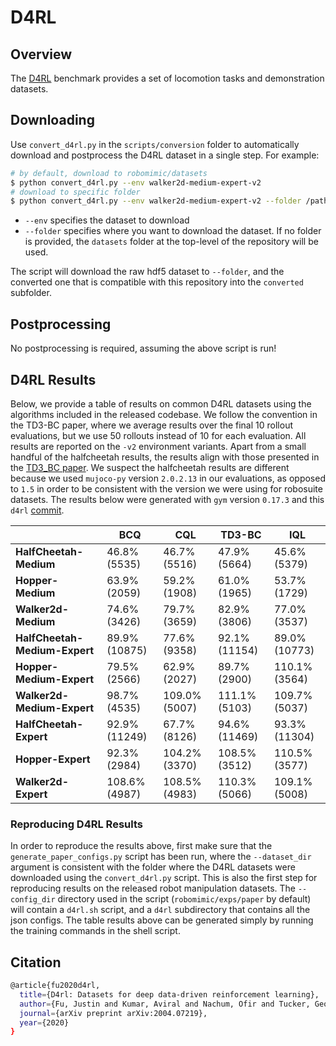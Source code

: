 # D4RL

## Overview
The [D4RL](https://arxiv.org/abs/2004.07219) benchmark provides a set of locomotion tasks and demonstration datasets.

## Downloading

Use `convert_d4rl.py` in the `scripts/conversion` folder to automatically download and postprocess the D4RL dataset in a single step. For example:

```sh
# by default, download to robomimic/datasets
$ python convert_d4rl.py --env walker2d-medium-expert-v2
# download to specific folder
$ python convert_d4rl.py --env walker2d-medium-expert-v2 --folder /path/to/output/folder/
```

- `--env` specifies the dataset to download
- `--folder` specifies where you want to download the dataset. If no folder is provided, the `datasets` folder at the top-level of the repository will be used.

The script will download the raw hdf5 dataset to `--folder`, and the converted one that is compatible with this repository into the `converted` subfolder.

## Postprocessing

No postprocessing is required, assuming the above script is run!

## D4RL Results

Below, we provide a table of results on common D4RL datasets using the algorithms included in the released codebase. We follow the convention in the TD3-BC paper, where we average results over the final 10 rollout evaluations, but we use 50 rollouts instead of 10 for each evaluation. All results are reported on the `-v2` environment variants. Apart from a small handful of the halfcheetah results, the results align with those presented in the [TD3_BC paper](https://arxiv.org/abs/2106.06860). We suspect the halfcheetah results are different because we used `mujoco-py` version `2.0.2.13` in our evaluations, as opposed to `1.5` in order to be consistent with the version we were using for robosuite datasets. The results below were generated with `gym` version `0.17.3` and this `d4rl` [commit](https://github.com/rail-berkeley/d4rl/tree/9b68f31bab6a8546edfb28ff0bd9d5916c62fd1f).

|                               | **BCQ**       | **CQL**       | **TD3-BC**    | **IQL**       |
| ----------------------------- | ------------- | ------------- | ------------- | ------------- |
| **HalfCheetah-Medium**        | 46.8% (5535)  | 46.7% (5516)  | 47.9% (5664)  | 45.6% (5379)  |
| **Hopper-Medium**             | 63.9% (2059)  | 59.2% (1908)  | 61.0% (1965)  | 53.7% (1729)  |
| **Walker2d-Medium**           | 74.6% (3426)  | 79.7% (3659)  | 82.9% (3806)  | 77.0% (3537)  |
| **HalfCheetah-Medium-Expert** | 89.9% (10875) | 77.6% (9358)  | 92.1% (11154) | 89.0% (10773) |
| **Hopper-Medium-Expert**      | 79.5% (2566)  | 62.9% (2027)  | 89.7% (2900)  | 110.1% (3564) |
| **Walker2d-Medium-Expert**    | 98.7% (4535)  | 109.0% (5007) | 111.1% (5103) | 109.7% (5037) |
| **HalfCheetah-Expert**        | 92.9% (11249) | 67.7% (8126)  | 94.6% (11469) | 93.3% (11304) |
| **Hopper-Expert**             | 92.3% (2984)  | 104.2% (3370) | 108.5% (3512) | 110.5% (3577) |
| **Walker2d-Expert**           | 108.6% (4987) | 108.5% (4983) | 110.3% (5066) | 109.1% (5008) |


### Reproducing D4RL Results

In order to reproduce the results above, first make sure that the `generate_paper_configs.py` script has been run, where the `--dataset_dir` argument is consistent with the folder where the D4RL datasets were downloaded using the `convert_d4rl.py` script. This is also the first step for reproducing results on the released robot manipulation datasets. The `--config_dir` directory used in the script (`robomimic/exps/paper` by default) will contain a `d4rl.sh` script, and a `d4rl` subdirectory that contains all the json configs. The table results above can be generated simply by running the training commands in the shell script.

## Citation
```sh
@article{fu2020d4rl,
  title={D4rl: Datasets for deep data-driven reinforcement learning},
  author={Fu, Justin and Kumar, Aviral and Nachum, Ofir and Tucker, George and Levine, Sergey},
  journal={arXiv preprint arXiv:2004.07219},
  year={2020}
}
```